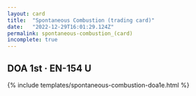 ```yaml
---
layout: card
title:  "Spontaneous Combustion (trading card)"
date:   "2022-12-29T16:01:29.124Z"
permalink: spontaneous-combustion_(card)
incomplete: true
---
```


## DOA 1st &middot; EN-154 U

{% include templates/spontaneous-combustion-doa1e.html %}
